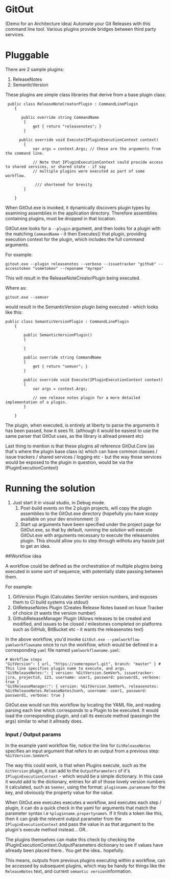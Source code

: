 # GitOut
(Demo for an Architecture idea)
Automate your Git Releases with this command line tool. Various plugins provide bridges between third party services.

# Pluggable

There are 2 sample plugins:

1. ReleaseNotes
2. SemanticVersion


These plugins are simple class libraries that derive from a base plugin class:

```
 public class ReleaseNoteCreatorPlugin : CommandLinePlugin
    {
    
       public override string CommandName
        {
            get { return "releasenotes"; }
        }
        
      public override void Execute(IPluginExecutionContext context)
        {
            var args = context.Args; // these are the arguments from the command line.

            // Note that IPluginExecutionContext could provide access to shared services, or shared state - if say
            // multiple plugins were executed as part of some workflow. 
        
             /// shortened for brevity
        }
   
    }
```

When GitOut.exe is invoked, it dynamically discovers plugin types by examining assemblies in the application directory. 
Therefore assemblies containing plugins, must be dropped in that location. 

GitOut.exe looks for a `--plugin` argument, and then looks for a plugin with the matching `CommandName` - it then Executes() that plugin, providing execution context for the plugin, which includes the full command arguments.

For example:

```
gitout.exe --plugin releasenotes --verbose --issuetracker "github" --accesstoken "sometoken" --reponame "myrepo"
```

This will result in the ReleaseNoteCreatorPlugin being executed.

Where as:

```
gitout.exe --semver
```

would result in the SemanticVersion plugin being executed - which looks like this:

```
public class SemanticVersionPlugin : CommandLinePlugin
    {

        public SemanticVersionPlugin()
        {

        }

        public override string CommandName
        {
            get { return "semver"; }
        }

        public override void Execute(IPluginExecutionContext context)
        {
            var args = context.Args;

            // see release notes plugin for a more detailed implementation of a plugin.
        }

    }

```

The plugin, when executed, is entirely at liberty to parse the arguments it has been passed, how it sees fit. (although it would be easiest to use the same parser that GitOut uses, as the library is allread present etc)

Last thing to mention is that these plugins all reference GitOut.Core (as that's where the plugin base class is) which can have common classes / issue trackers / shared services / logging etc - but the way those services would be exposed to the plugin in question, would be via the IPluginExecutionContext)


# Running the solution
1. Just start it in visual studio, in Debug mode.
    1. Post-build events on the 2 plugin projects, will copy the plugin assemblies to the GitOut.exe directory (hopefully you have xcopy available on your dev environment :))
    2. Start up arguments have been specified under the project page for GitOut.exe, so that by default, running the solution will execute GitOut.exe with arguments necessary to execute the releasenotes plugin. This should allow you to step through withotu any hassle just to get an idea.

##Workflow idea

A workflow could be defined as the orchestration of multiple plugins being executed in some sort of sequence, with potentially state passing between them.

For example:

1. GitVersion Plugin (Calculates SemVer version numbers, and exposes them to CI build systems via stdout)
2. GitReleaseNotes Plugin (Creates Release Notes based on Issue Tracker of choice (it wants the version number)
3. GithubReleaseManager Plugin (Allows releases to be created and modified, and issues to be closed / milestones completed on platforms such as GitHub, BitBucket etc - it wants the releasenotes text) 

In the above workflow, you'd invoke `GitOut.exe --yamlworkflow yamlworkflowname` once to run the workflow, which would be defined in a corresponding `yaml` file named `yamlworkflowname.yaml`:

```
# Workflow steps
"GitVersion": { url, "https://somerepourl.git", branch: "master" } # This line specifies plugin name to execute, and args.
"GitReleaseNotes:": { version: %GitVersion.SemVer%, issuetracker: jira, projectid, 123, username: user1, password: password1, verbose: true }
"GitReleaseManager:": { version: %GitVersion.SemVer%, releasenotes: %GitReleaseNotes.ReleaseNotesJson%, username: user1, password: password1, verbose: true }
```

GitOut.exe would run this workflow by locating the YAML file, and reading parsing each line which corresponds to a Plugin to be executed. It would load the corresponding plugin, and call its execute method (passingin the args) similar to what it allready does.

### Input / Output params

In the example yaml workflow file, notice the line for `GitReleaseNotes` specifies an input argument that refers to an output from a previous step: `%GitVersion.SemVer%`

The way this could work, is that when Plugins execute, such as the `GitVersion` plugin, it can add to the `OutputParameters` of it's `IPluginExecutionContext` - which would be a simple dictionary. In this case it would add to the dictionary, entries for all of those lovely version numbers it calculated, such as `SemVer`, using the format: `pluginname.paramname` for the key, and obviously the property value for the value.

When GitOut.exe executes executes a workflow, and executes each step / plugin, it can do a quick check in the yaml for arguments that match the parameter syntax i.e `%pluginname.propertyname%`. If it finds a token like this, then it can grab the relevent output parameter from the `IPluginExecutionContext` and pass the value in as that argument to the plugin's execute method instead... OR..

The plugins themselves can make this check by checking the IPluginExecutionContext.OutputParameters dictionary to see if values have allready been placed there.. You get the idea.. hopefully.

This means, outputs from previous plugins executing within a workflow, can be accessed by subsequent plugins, which may be handy for things like the `ReleaseNotes` text, and current `semantic version`information. 
